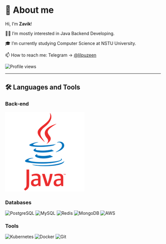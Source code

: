 # 👋 About me

Hi, I’m **Zavik**!

👨‍💻 I’m mostly interested in Java Backend Developing.

🎓 I’m currently studying Computer Science at NSTU University.

📫 How to reach me: Telegram -> [@lilpuzeen](https://t.me/zavik001)

![Profile views](https://komarev.com/ghpvc/?username=zavik001&style=flat-square)

---

## 🛠️ Languages and Tools

### Back-end
![Java](https://raw.githubusercontent.com/lilpuzeen/lilpuzeen/master/icons/java.png)

### Databases
![PostgreSQL](https://img.shields.io/badge/-PostgreSQL-4169E1?style=flat-square&logo=postgresql&logoColor=white)
![MySQL](https://img.shields.io/badge/-MySQL-4479A1?style=flat-square&logo=mysql&logoColor=white)
![Redis](https://img.shields.io/badge/-Redis-DC382D?style=flat-square&logo=redis&logoColor=white)
![MongoDB](https://img.shields.io/badge/-MongoDB-47A248?style=flat-square&logo=mongodb&logoColor=white)
![AWS](https://img.shields.io/badge/-AWS-232F3E?style=flat-square&logo=amazon-aws&logoColor=white)

### Tools
![Kubernetes](https://img.shields.io/badge/-Kubernetes-326CE5?style=flat-square&logo=kubernetes&logoColor=white)
![Docker](https://img.shields.io/badge/-Docker-2496ED?style=flat-square&logo=docker&logoColor=white)
![Git](https://img.shields.io/badge/-Git-F05032?style=flat-square&logo=git&logoColor=white)
